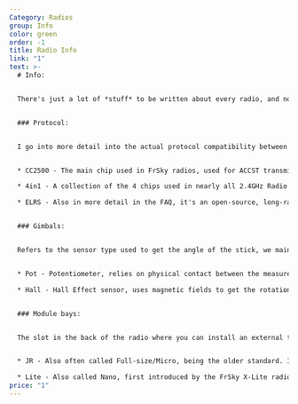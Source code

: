 ```yaml
---
Category: Radios
group: Info
color: green
order: -1
title: Radio Info
link: "1"
text: >-
  # Info:


  There's just a lot of *stuff* to be written about every radio, and not much room to put it while keeping the product listing concise. So I'll put everything here that wouldn't go elsewhere


  ### Protocol:


  I go into more detail into the actual protocol compatibility between receivers and transmitters [in the FAQ](https://vitroidfpv-sv.netlify.app/faq#compatibleRadio). But it's slightly different here. For the most part, I listed the actual RF tech used in the radios


  * CC2500 - The main chip used in FrSky radios, used for ACCST transmission, along with other minor protocols

  * 4in1 - A collection of the 4 chips used in nearly all 2.4GHz Radio controllers, basically allowing you to bind it to pretty much anything, including toys, and non-quadcopter-related receivers, such as FrSky, FlySky, Spektrum and variations thereof, Futaba, and a [lot more](https://www.multi-module.org/basics/supported-protocols)

  * ELRS - Also in more detail in the FAQ, it's an open-source, long-range, high-performance link, and IMO the best option going forward if you don't have any other RC gear


  ### Gimbals:


  Refers to the sensor type used to get the angle of the stick, we mainly see these two used:


  * Pot - Potentiometer, relies on physical contact between the measurement surfaces to measure electrical resistance, thus susceptible to wear and at times more physical movement resistance

  * Hall - Hall Effect sensor, uses magnetic fields to get the rotation. It should practically last forever, won't wear out, and won't obstruct movement


  ### Module bays:


  The slot in the back of the radio where you can install an external transmitter module. To get higher output power, or use protocols that the radio itself is incapable of. There are mainly two standard-ish sizes:


  * JR - Also often called Full-size/Micro, being the older standard. It's physically larger, so there's more room to fit better cooling for high output powers, more features like an external screen, and other things that may be space-restrained

  * Lite - Also called Nano, first introduced by the FrSky X-Lite radio, meant to be a more compact option for smaller radios. Less available options and the smaller space makes for fewer available features
price: "1"
---
```

